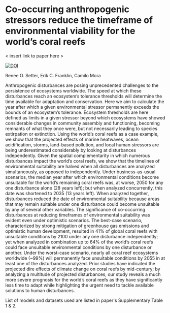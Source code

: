 # Co-occurring anthropogenic stressors reduce the timeframe of environmental viability for the world’s coral reefs

< insert link to paper here >

[![DOI](https://zenodo.org/badge/369049798.svg)](https://zenodo.org/badge/latestdoi/369049798)

Renee O. Setter, Erik C. Franklin, Camilo Mora

Anthropogenic disturbances are posing unprecedented challenges to the persistence of ecosystems worldwide. The speed at which these disturbances reach an ecosystem’s tolerance thresholds will determine the time available for adaptation and conservation. Here we aim to calculate the year after which a given environmental stressor permanently exceeds the bounds of an ecosystem’s tolerance. Ecosystem thresholds are here defined as limits in a given stressor beyond which ecosystems have showed considerable changes in community assembly and functioning, becoming remnants of what they once were, but not necessarily leading to species extirpation or extinction. Using the world’s coral reefs as a case example, we show that the projected effects of marine heatwaves, ocean acidification, storms, land-based pollution, and local human stressors are being underestimated considerably by looking at disturbances independently. Given the spatial complementarity in which numerous disturbances impact the world’s coral reefs, we show that the timelines of environmental suitability are halved when all disturbances are analyzed simultaneously, as opposed to independently. Under business-as-usual scenarios, the median year after which environmental conditions become unsuitable for the world’s remaining coral reefs was, at worse, 2050 for any one disturbance alone (28 years left); but when analyzed concurrently, this date was shortened to 2035 (13 years left). When analyzed together, disturbances reduced the date of environmental suitability because areas that may remain suitable under one disturbance could become unsuitable by any of several other variables.  The significance of co-occurring disturbances at reducing timeframes of environmental suitability was evident even under optimistic scenarios. The best-case scenario, characterized by strong mitigation of greenhouse gas emissions and optimistic human development, resulted in 41% of global coral reefs with unsuitable conditions by 2100 under any one disturbance independently; yet when analyzed in combination up to 64% of the world’s coral reefs could face unsuitable environmental conditions by one disturbance or another. Under the worst-case scenario, nearly all coral reef ecosystems worldwide (~99%) will permanently face unsuitable conditions by 2055 in at least one of the disturbances analyzed. Prior studies have indicated the projected dire effects of climate change on coral reefs by mid-century; by analyzing a multitude of projected disturbances, our study reveals a much more severe prognosis for the world’s coral reefs as they have significantly less time to adapt while highlighting the urgent need to tackle available solutions to human disturbances.

List of models and datasets used are listed in paper's Supplementary Table 1 & 2. 
